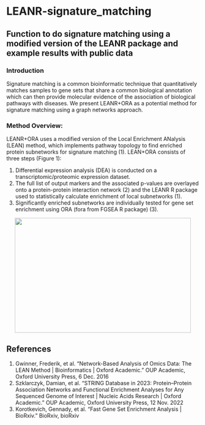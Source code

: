 # LEANR-signature_matching
## Function to do signature matching using a modified version of the LEANR package and example results with public data

### Introduction
Signature matching is a common bioinformatic technique that quantitatively matches samples to gene sets that share a common biological annotation which can then provide molecular evidence of the association of biological pathways with diseases. We present LEANR+ORA as a potential method for signature matching using a graph networks approach. 

### Method Overview:
LEANR+ORA uses a modified version of the Local Enrichment ANalysis (LEAN) method, which implements pathway topology to find enriched protein subnetworks for signature matching (1). LEAN+ORA consists of three steps (Figure 1):
1. Differential expression analysis (DEA) is conducted on a transcriptomic/proteomic expression dataset. 
2. The full list of output markers and the associated p-values are overlayed onto a protein-protein interaction network (2) and the LEANR R package used to statistically calculate enrichment of local subnetworks (1). 
3. Significantly enriched subnetworks are individually tested for gene set enrichment using ORA (fora from FGSEA R package) (3). 

<p align="center">
  <img width="460" height="300" src="LEANR-signature_matching/source_data/image.png">
</p>


## References
1. Gwinner, Frederik, et al. “Network-Based Analysis of Omics Data: The LEAN Method | Bioinformatics | Oxford Academic.” OUP Academic, Oxford University Press, 6 Dec. 2016
2. Szklarczyk, Damian, et al. “STRING Database in 2023: Protein–Protein Association Networks and Functional Enrichment Analyses for Any Sequenced Genome of Interest | Nucleic Acids Research | Oxford Academic.” OUP Academic, Oxford University Press, 12 Nov. 2022
3. Korotkevich, Gennady, et al. “Fast Gene Set Enrichment Analysis | BioRxiv.” BioRxiv, bioRxiv



